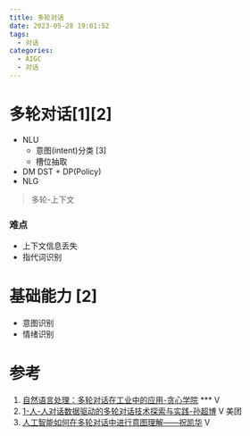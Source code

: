 ```yaml
---
title: 多轮对话
date: 2023-05-28 19:01:52
tags:
  - 对话
categories: 
  - AIGC
  - 对话 
---
```


<p></p>
<!-- more -->





# 多轮对话[1][2]
+ NLU
    - 意图(intent)分类 [3]   
    - 槽位抽取
+ DM
  DST + DP(Policy)
+ NLG

> 多轮-上下文

### 难点
+ 上下文信息丢失
+ 指代词识别


# 基础能力 [2]
+ 意图识别
+ 情绪识别

# 参考
1. [自然语言处理：多轮对话在工业中的应用-贪心学院](https://www.bilibili.com/video/BV1dt4y1S7kn/) *** V
2. [1-人-人对话数据驱动的多轮对话技术探索与实践-孙超博](https://www.bilibili.com/video/BV1vZ4y147Qv/) V 美团
3. [人工智能如何在多轮对话中进行意图理解——祝凯华](https://www.bilibili.com/video/BV1Yt4y1S75w/) V